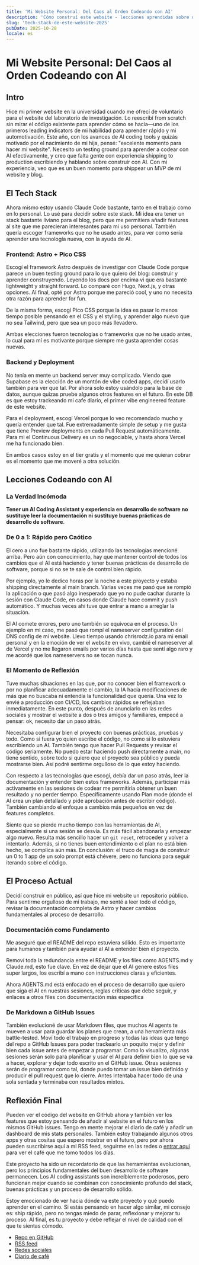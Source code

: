 ```yaml
---
title: 'Mi Website Personal: Del Caos al Orden Codeando con AI'
description: 'Cómo construí este website - lecciones aprendidas sobre desarrollo con AI y la importancia de las buenas prácticas de desarrollo de software'
slug: 'tech-stack-de-este-website-2025'
pubDate: 2025-10-28
locale: es
---
```


# Mi Website Personal: Del Caos al Orden Codeando con AI

## Intro

Hice mi primer website en la universidad cuando me ofrecí de voluntario para el website del laboratorio de investigación. Lo reescribí from scratch sin mirar el código existente para aprender cómo se hacía—uno de los primeros leading indicators de mi habilidad para aprender rápido y mi automotivación. Este año, con los avances de AI coding tools y quizás motivado por el nacimiento de mi hija, pensé: "excelente momento para hacer mi website". Necesito un testing ground para aprender a codear con AI efectivamente, y creo que falta gente con experiencia shipping to production escribiendo y hablando sobre construir con AI. Con mi experiencia, veo que es un buen momento para shippear un MVP de mi website y blog.

## El Tech Stack

Ahora mismo estoy usando Claude Code bastante, tanto en el trabajo como en lo personal. Lo usé para decidir sobre este stack. Mi idea era tener un stack bastante liviano para el blog, pero que me permitiera añadir features al site que me parecieran interesantes para mi uso personal. También quería escoger frameworks que no he usado antes, para ver como sería aprender una tecnología nueva, con la ayuda de AI.

### Frontend: Astro + Pico CSS

Escogí el framework Astro después de investigar con Claude Code porque parece un buen testing ground para lo que quiero del blog: construir y aprender construyendo. Leyendo los docs por encima vi que era bastante lightweight y straight forward. Lo comparé con Hugo, Next.js, y otras opciones. Al final, opté por Astro porque me pareció cool, y uno no necesita otra razón para aprender for fun.

De la misma forma, escogí Pico CSS porque la idea es pasar lo menos tiempo posible pensando en el CSS y el styling, y aprender algo nuevo que no sea Tailwind, pero que sea un poco más llevadero.

Ambas elecciones fueron tecnologías o frameworks que no he usado antes, lo cual para mí es motivante porque siempre me gusta aprender cosas nuevas.

### Backend y Deployment

No tenía en mente un backend server muy complicado. Viendo que Supabase es la elección de un montón de vibe coded apps, decidí usarlo también para ver que tal. Por ahora solo estoy usándolo para la base de datos, aunque quizas pruebe algunos otros features en el futuro. En este DB es que estoy trackeando mi cafe diario, el primer vibe engineered feature de este website.

Para el deployment, escogí Vercel porque lo veo recomendado mucho y quería entender que tal. Fue extremadamente simple de setup y me gusta que tiene Preview deployments en cada Pull Request automáticamente. Para mi el Continuous Delivery es un no negociable, y hasta ahora Vercel me ha funcionado bien.

En ambos casos estoy en el tier gratis y el momento que me quieran cobrar es el momento que me moveré a otra solución.

## Lecciones Codeando con AI

### La Verdad Incómoda

**Tener un AI Coding Assistant y experiencia en desarrollo de software no sustituye leer la documentación ni sustituye buenas prácticas de desarrollo de software**.

### De 0 a 1: Rápido pero Caótico

El cero a uno fue bastante rápido, utilizando las tecnologías mencioné arriba. Pero aún con conocimiento, hay que mantener control de todos los cambios que el AI está haciendo y tener buenas prácticas de desarrollo de software, porque si no se te sale de control bien rápido.

Por ejemplo, yo le dedico horas por la noche a este proyecto y estaba shipping directamente al main branch. Varias veces me pasó que se rompió la aplicación o que pasó algo inesperado que yo no pude cachar durante la sesión con Claude Code, en casos donde Claude hace commit y push automático. Y muchas veces ahí tuve que entrar a mano a arreglar la situación.

El AI comete errores, pero uno también se equivoca en el proceso. Un ejemplo en mi caso, me pasó que rompí el nameserver configuration del DNS config de mi website. Llevo tiempo usando chrisrodz.io para mi email personal y en la emoción de ver el website en vivo, cambié el nameserver al de Vercel y no me llegaron emails por varios días hasta que sentí algo raro y me acordé que los nameservers no se tocan nunca.

### El Momento de Reflexión

Tuve muchas situaciones en las que, por no conocer bien el framework o por no planificar adecuadamente el cambio, la IA hacía modificaciones de más que no buscaba ni entendía la funcionalidad que quería. Una vez lo envié a producción con CI/CD, los cambios rápidos se reflejaban inmediatamente. En este punto, después de anunciarlo en las redes sociales y mostrar el website a dos o tres amigos y familiares, empecé a pensar: ok, necesito dar un paso atrás.

Necesitaba configurar bien el proyecto con buenas prácticas, pruebas y todo. Como si fuera yo quien escribe el código, no como si lo estuviera escribiendo un AI. También tengo que hacer Pull Requests y revisar el código seriamente. No puedo estar haciendo push directamente a main, no tiene sentido, sobre todo si quiero que el proyecto sea público y pueda mostrarse bien. Así podré sentirme orgulloso de lo que estoy haciendo.

Con respecto a las tecnologías que escogí, debía dar un paso atrás, leer la documentación y entender bien estos frameworks. Además, participar más activamente en las sesiones de codear me permitiría obtener un buen resultado y no perder tiempo. Específicamente usando Plan mode (donde el AI crea un plan detallado y pide aprobación antes de escribir código). También cambiando el enfoque a cambios más pequeños en vez de features completos.

Siento que se pierde mucho tiempo con las herramientas de AI, especialmente si una sesión se desvía. Es más fácil abandonarla y empezar algo nuevo. Resulta más sencillo hacer un `git reset`, retroceder y volver a intentarlo. Además, si no tienes buen entendimiento o el plan no está bien hecho, se complica aún más. En conclusión: el truco de magia de construir un 0 to 1 app de un solo prompt está chévere, pero no funciona para seguir iterando sobre el código.

## El Proceso Actual

Decidí construir en público, así que hice mi website un repositorio público. Para sentirme orgulloso de mi trabajo, me senté a leer todo el código, revisar la documentación completa de Astro y hacer cambios fundamentales al proceso de desarrollo.

### Documentación como Fundamento

Me aseguré que el README del repo estuviera sólido. Esto es importante para humanos y también para ayudar al AI a entender bien el proyecto.

Removí toda la redundancia entre el README y los files como AGENTS.md y Claude.md, esto fue clave. En vez de dejar que el AI genere estos files super largos, los escribí a mano con instrucciones claras y eficientes.

Ahora AGENTS.md está enfocado en el proceso de desarrollo que quiero que siga el AI en nuestras sesiones, reglas críticas que debe seguir, y enlaces a otros files con documentación más específica

### De Markdown a GitHub Issues

También evolucioné de usar Markdown files, que muchos AI agents te mueven a usar para guardar los planes que crean, a una herramienta más battle-tested. Moví todo el trabajo en progreso y todas las ideas que tengo del repo a GitHub Issues para poder trackearlo un poquito mejor y definir bien cada issue antes de empezar a programar. Como lo visualizo, algunas sesiones serán solo para planificar y usar el AI para definir bien lo que se va a hacer, explorar y dejar todo escrito en el GitHub issue. Otras sesiones serán de programar como tal, donde puedo tomar un issue bien definido y producir el pull request que lo cierre. Antes intentaba hacer todo de una sola sentada y terminaba con resultados mixtos.

## Reflexión Final

Pueden ver el código del website en GitHub ahora y también ver los features que estoy pensando de añadir al website en el futuro en los mismos GitHub issues. Tengo en mente mejorar el diario de café y añadir un dashboard de mis stats personales. También estoy trabajando algunos otros apps y otras cositas que espero mostrar en el futuro, pero por ahora pueden suscribirse aquí a mi RSS feed, seguirme en las redes o [entrar aquí](https://chrisrodz.io/cafe) para ver el café que me tomo todos los días.

Este proyecto ha sido un recordatorio de que las herramientas evolucionan, pero los principios fundamentales del buen desarrollo de software permanecen. Los AI coding assistants son increíblemente poderosos, pero funcionan mejor cuando se combinan con conocimiento profundo del stack, buenas prácticas y un proceso de desarrollo sólido.

Estoy emocionado de ver hacia dónde va este proyecto y qué puedo aprender en el camino. Si estás pensando en hacer algo similar, mi consejo es: ship rápido, pero no tengas miedo de parar, reflexionar y mejorar tu proceso. Al final, es tu proyecto y debe reflejar el nivel de calidad con el que te sientas cómodo.

- [Repo en GitHub](https://github.com/chrisrodz/chrisrodz.io)
- [RSS feed](https://chrisrodz.io/rss.xml)
- [Redes sociales](https://x.com/chrisrodz35)
- [Diario de café](https://chrisrodz.io/cafe)

